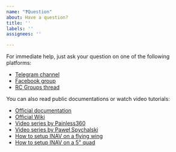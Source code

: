 ```yaml
---
name: "❓Question"
about: Have a question?
title: ''
labels: ''
assignees: ''

---
```


For immediate help, just ask your question on one of the following platforms:

* [Telegram channel](https://t.me/INAVFlight)
* [Facebook group](https://www.facebook.com/groups/INAVOfficial)
* [RC Groups thread](https://www.rcgroups.com/forums/showthread.php?2495732-Cleanflight-iNav-%28navigation-rewrite%29-project)

You can also read public documentations or watch video tutorials:

* [Official documentation](https://github.com/iNavFlight/inav/tree/master/docs)
* [Official Wiki](https://github.com/iNavFlight/inav/wiki)
* [Video series by Painless360](https://www.youtube.com/playlist?list=PLYsWjANuAm4qdXEGFSeUhOZ10-H8YTSnH)
* [Video series by Paweł Spychalski](https://www.youtube.com/playlist?list=PLOUQ8o2_nCLloACrA6f1_daCjhqY2x0fB)
* [How to setup INAV on a flying wing](https://www.youtube.com/playlist?list=PLOUQ8o2_nCLn_lCX7UB2OPLzR4w5G4el3)
* [How to setup INAV on a 5" quad](https://www.youtube.com/playlist?list=PLOUQ8o2_nCLl9M6Vm-ZNLMCr6_9yNVHQG)
